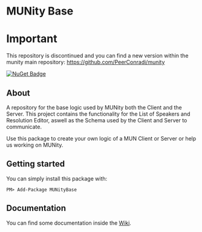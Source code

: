 # MUNity Base

# Important
This repository is discontinued and you can find a new version within the munity main repository:
https://github.com/PeerConradi/munity

[![NuGet Badge](https://buildstats.info/nuget/MUNityBase)](https://www.nuget.org/packages/MUNityBase/)

## About
A repository for the base logic used by MUNity both the Client and the Server.
This project contains the functionality for the List of Speakers and Resolution Editor, aswell as the Schema used by the Client and Server to communicate.

Use this package to create your own logic of a MUN Client or Server or help us working on MUNity.

## Getting started

You can simply install this package with:

```
PM> Add-Package MUNityBase
```

## Documentation

You can find some documentation inside the [Wiki](https://github.com/PeerConradi/munityData/wiki).
